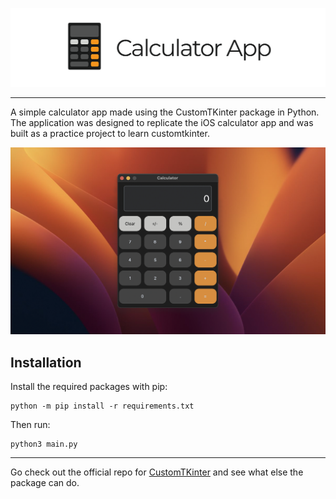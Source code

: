 <p align="center">
  <picture>
    <source media="(prefers-color-scheme: dark)" srcset="./documentation_images/App_icon_dark.png">
    <img src="./documentation_images/App_icon_light.png">
  </picture>
</p>

---
A simple calculator app made using the CustomTKinter package in Python. The application was designed to replicate the iOS calculator app and was built as a practice project to learn customtkinter. 

![](documentation_images/App.png)

## Installation
Install the required packages with pip:
```
python -m pip install -r requirements.txt
```
Then run:
```
python3 main.py
```

---
Go check out the official repo for [CustomTKinter](https://github.com/TomSchimansky/CustomTkinter#readme) and see what else the package can do.

